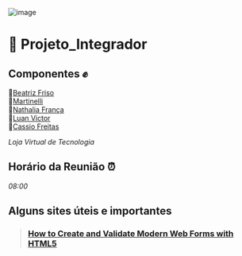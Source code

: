 ![image](https://user-images.githubusercontent.com/106767564/178024330-3f7b36d8-a161-4411-9a6d-42db4c14b697.png)  
# :pushpin: Projeto_Integrador
## Componentes  :fist:
🔗[Beatriz Friso](https://github.com/beatrizfriso)\
🔗[Martinelli](https://github.com/martinelli105)\
🔗[Nathalia França](https://github.com/nathrfranca)\
🔗[Luan Victor](https://github.com/LuanME)\
🔗[Cassio Freitas](https://github.com/cassiofreitas)

*Loja Virtual de Tecnologia*
## Horário da Reunião :alarm_clock:

*08:00*

## Alguns sites úteis e importantes

> ### [How to Create and Validate Modern Web Forms with HTML5](https://www.freecodecamp.org/news/create-and-validate-modern-web-forms-html5/)
